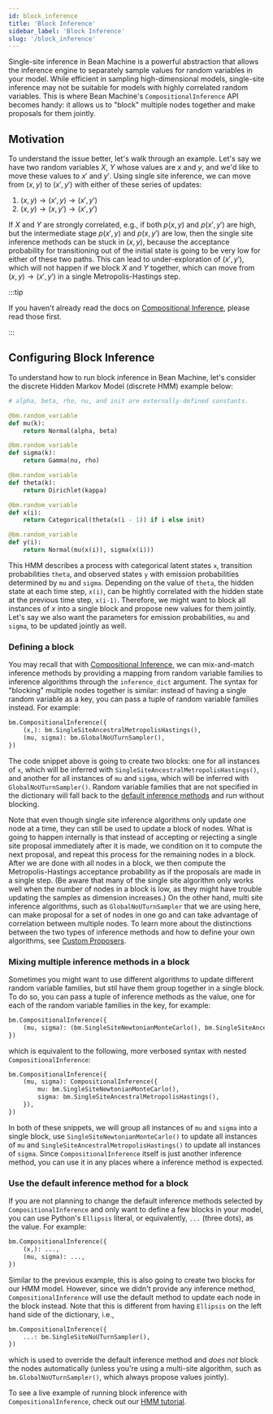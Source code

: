 ```yaml
---
id: block_inference
title: 'Block Inference'
sidebar_label: 'Block Inference'
slug: '/block_inference'
---
```


Single-site inference in Bean Machine is a powerful abstraction that allows the inference engine to separately sample values for random variables in your model. While efficient in sampling high-dimensional models, single-site inference may not be suitable for models with highly correlated random variables. This is where Bean Machine's `CompositionalInference` API becomes handy: it allows us to "block" multiple nodes together and make proposals for them jointly.

## Motivation

To understand the issue better, let's walk through an example. Let's say we have two random variables $X$, $Y$ whose values are $x$ and $y$, and we'd like to move these values to $x'$ and $y'$. Using single site inference, we can move from $(x, y)$ to $(x', y')$ with either of these series of updates:

1. $(x, y) \to (x', y) \to (x', y')$
2. $(x, y) \to (x, y') \to (x', y')$

If $X$ and $Y$ are strongly correlated, e.g., if both $p(x, y)$ and $p(x', y')$ are high, but the intermediate stage $p(x', y)$ and $p(x, y')$ are low, then the single site inference methods can be stuck in $(x, y)$, because the acceptance probability for transitioning out of the initial state is going to be very low for either of these two paths. This can lead to under-exploration of $(x', y')$, which will not happen if we block $X$ and $Y$ together, which can move from $(x, y) \to (x', y')$ in a single Metropolis-Hastings step.


:::tip

If you haven't already read the docs on [Compositional Inference](compositional_inference.md), please read those first.

:::

## Configuring Block Inference

To understand how to run block inference in Bean Machine, let's consider the discrete Hidden Markov Model (discrete HMM) example below:

```py
# alpha, beta, rho, nu, and init are externally-defined constants.

@bm.random_variable
def mu(k):
    return Normal(alpha, beta)

@bm.random_variable
def sigma(k):
    return Gamma(nu, rho)

@bm.random_variable
def theta(k):
    return Dirichlet(kappa)

@bm.random_variable
def x(i):
    return Categorical(theta(x(i - 1)) if i else init)

@bm.random_variable
def y(i):
    return Normal(mu(x(i)), sigma(x(i)))
```

This HMM describes a process with categorical latent states `x`, transition probabilities `theta`, and observed states `y` with emission probabilities determined by `mu` and `sigma`. Depending on the value of `theta`, the hidden state at each time step, `x(i)`, can be hightly correlated with the hidden state at the previous time step, `x(i-1)`. Therefore, we might want to block all instances of $x$ into a single block and propose new values for them jointly. Let's say we also want the parameters for emission probabilities, `mu` and `sigma`, to be updated jointly as well.

### Defining a block

You may recall that with [Compositional Inference](compositional_inference.md#configuring-your-own-inference), we can mix-and-match inference methods by providing a mapping from random variable families to inference algorithms through the `inference_dict` argument. The syntax for "blocking" multiple nodes together is similar: instead of having a single random variable as a key, you can pass a tuple of random variable families instead. For example:

```py
bm.CompositionalInference({
    (x,): bm.SingleSiteAncestralMetropolisHastings(),
    (mu, sigma): bm.GlobalNoUTurnSampler(),
})
```

The code snippet above is going to create two blocks: one for all instances of `x`, which will be inferred with `SingleSiteAncestralMetropolisHastings()`, and another for all instances of `mu` and `sigma`, which will be inferred with `GlobalNoUTurnSampler()`. Random variable families that are not specified in the dictionary will fall back to the [default inference methods](compositional_inference.md#default-inference-methods) and run without blocking.

Note that even though single site inference algorithms only update one node at a time, they can still be used to update a block of nodes. What is going to happen internally is that instead of accepting or rejecting a single site proposal immediately after it is made, we condition on it to compute the next proposal, and repeat this process for the remaining nodes in a block. After we are done with all nodes in a block, we then compute the Metropolis-Hastings acceptance probability as if the proposals are made in a single step. (Be aware that many of the single site algorithm only works well when the number of nodes in a block is low, as they might have trouble updating the samples as dimension increases.) On the other hand, multi site inference algorithms, such as `GlobalNoUTurnSampler` that we are using here, can make proposal for a set of nodes in one go and can take advantage of correlation between multiple nodes. To learn more about the distinctions between the two types of inference methods and how to define your own algorithms, see [Custom Proposers](custom_proposers.md).

### Mixing multiple inference methods in a block

Sometimes you might want to use different algorithms to update different random variable families, but stil have them group together in a single block. To do so, you can pass a tuple of inference methods as the value, one for each of the random variable families in the key, for example:

```py
bm.CompositionalInference({
    (mu, sigma): (bm.SingleSiteNewtonianMonteCarlo(), bm.SingleSiteAncestralMetropolisHastings()),
})
```
which is equivalent to the following, more verbosed syntax with nested `CompositionalInference`:
```py
bm.CompositionalInference({
    (mu, sigma): CompositionalInference({
        mu: bm.SingleSiteNewtonianMonteCarlo(),
        sigma: bm.SingleSiteAncestralMetropolisHastings(),
    }),
})
```

In both of these snippets, we will group all instances of `mu` and `sigma` into a single block, use `SingleSiteNewtonianMonteCarlo()` to update all instances of `mu` and `SingleSiteAncestralMetropolisHastings()` to update all instances of `sigma`. Since `CompositionalInference` itself is just another inference method, you can use it in any places where a inference method is expected.

### Use the default inference method for a block

If you are not planning to change the default inference methods selected by `CompositionalInference` and only want to define a few blocks in your model, you can use Python's `Ellipsis` literal, or equivalently, `...` (three dots), as the value. For example:

```py
bm.CompositionalInference({
    (x,): ...,
    (mu, sigma): ...,
})
```

Similar to the previous example, this is also going to create two blocks for our HMM model. However, since we didn't provide any inference method, `CompositionalInference` will use the default method to update each node in the block instead. Note that this is different from having `Ellipsis` on the left hand side of the dictionary, i.e.,

```py
bm.CompositionalInference({
    ...: bm.SingleSiteNoUTurnSampler(),
})
```
which is used to override the default inference method and *does not* block the nodes automatically (unless you're using a multi-site algorithm, such as `bm.GlobalNoUTurnSampler()`, which always propose values jointly).

To see a live example of running block inference with `CompositionalInference`, check out our [HMM tutorial](../../overview/tutorials/tutorials.md#hidden-markov-model).
